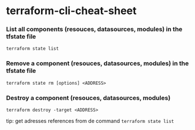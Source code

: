 # terraform-cli-cheat-sheet

### List all components (resouces, datasources, modules) in the tfstate file
 
```terraform state list```


### Remove a component (resouces, datasources, modules) in the tfstate file

```terraform state rm [options] <ADDRESS>```

### Destroy a component (resouces, datasources, modules)


```terraform destroy -target <ADDRESS>```

tip: get adresses references from de command ```terraform state list```
